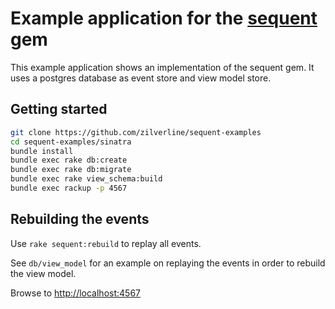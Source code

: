 # Example application for the [sequent](https://github.com/zilverline/sequent) gem

This example application shows an implementation of the sequent gem. It uses a postgres database
as event store and view model store.

## Getting started

```sh
git clone https://github.com/zilverline/sequent-examples
cd sequent-examples/sinatra
bundle install
bundle exec rake db:create
bundle exec rake db:migrate
bundle exec rake view_schema:build
bundle exec rackup -p 4567
```

## Rebuilding the events
Use `rake sequent:rebuild` to replay all events.

See `db/view_model` for an example on replaying the events in order to rebuild the view model.


Browse to [http://localhost:4567](http://localhost:4567)
